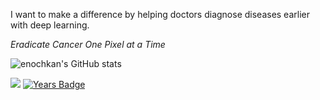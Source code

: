  I want to make a difference by helping doctors diagnose diseases earlier with deep learning.

_Eradicate Cancer One Pixel at a Time_

![enochkan's GitHub stats](https://github-readme-stats.vercel.app/api?username=enochkan&count_private=true&include_all_commits=true&show_icons=true&bg_color=00000000&text_color=8B949E&title_color=56A1F7&icon_color=56A1F7&custom_title=Profile%20Stats:)

![](https://komarev.com/ghpvc/?username=enochkan&label=Visits)
[![Years Badge](https://badges.pufler.dev/years/enochkan)](https://badges.pufler.dev)
